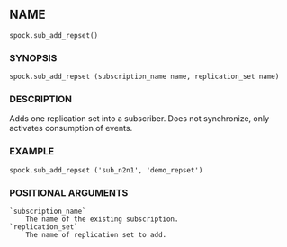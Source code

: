 ## NAME

`spock.sub_add_repset()`

### SYNOPSIS

`spock.sub_add_repset (subscription_name name, replication_set name)`
 
### DESCRIPTION

Adds one replication set into a subscriber. Does not synchronize, only activates consumption of events.

### EXAMPLE

`spock.sub_add_repset ('sub_n2n1', 'demo_repset')`
 
### POSITIONAL ARGUMENTS
    `subscription_name`
        The name of the existing subscription.
    `replication_set`
        The name of replication set to add.

